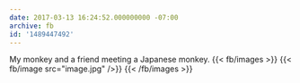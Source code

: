 ```yaml
---
date: 2017-03-13 16:24:52.000000000 -07:00
archive: fb
id: '1489447492'
---
```


My monkey and a friend meeting a Japanese monkey.
{{< fb/images >}}
{{< fb/image src="image.jpg" />}}
{{< /fb/images >}}
